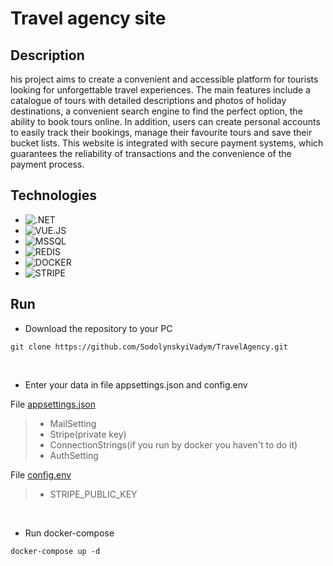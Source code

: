 # Travel agency site

## Description

<p> his project aims to create a convenient and accessible platform for tourists looking for unforgettable travel experiences. The main features include a catalogue of tours with detailed descriptions and photos of holiday 
destinations, a convenient search engine to find the perfect option, the ability to book tours online. In addition, users can create personal accounts to easily track their 
bookings, manage their favourite tours and save their bucket lists. This website is integrated with secure payment systems, which guarantees the reliability of transactions and the convenience of the payment process.</p>

## Technologies

- ![.NET](https://img.shields.io/badge/dotnet-8F2D97?style=for-the-badge&logo=dotnet&logoColor=white)
- ![VUE.JS](https://img.shields.io/badge/VUE.JS-1AC82F?style=for-the-badge&logo=vuedotjs&logoColor=white)
- ![MSSQL](https://img.shields.io/badge/MSSQL-red?style=for-the-badge&logo=link&logoColor=white)
- ![REDIS](https://img.shields.io/badge/REDIS-FF0000?style=for-the-badge&logo=link&logoColor=white)
- ![DOCKER](https://img.shields.io/badge/DOCKER-blue?style=for-the-badge&logo=docker&logoColor=white)
- ![STRIPE](https://img.shields.io/badge/Stripe-2871EA?style=for-the-badge&logo=stripe&logoColor=white)

## Run

- Download the repository to your PC
```
git clone https://github.com/SodolynskyiVadym/TravelAgency.git
```
<br>

- Enter your data in file appsettings.json and config.env

File [appsettings.json](TravelAgencyAPI/appsettings.json)
> - MailSetting
> - Stripe(private key)
> - ConnectionStrings(if you run by docker you haven't to do it)
> - AuthSetting

File [config.env](travel_agency_front/config.env)
> - STRIPE_PUBLIC_KEY
<br>

- Run docker-compose
```
docker-compose up -d
```
